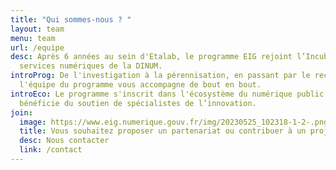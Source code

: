 ```yaml
---
title: "Qui sommes-nous ? "
layout: team
menu: team
url: /equipe
desc: Après 6 années au sein d'Etalab, le programme EIG rejoint l’Incubateur de
  services numériques de la DINUM.
introProg: De l'investigation à la pérennisation, en passant par le recrutement,
  l'équipe du programme vous accompagne de bout en bout.
introEco: Le programme s'inscrit dans l'écosystème du numérique public et
  bénéficie du soutien de spécialistes de l’innovation.
join:
  image: https://www.eig.numerique.gouv.fr/img/20230525_102318-1-2-.png
  title: Vous souhaitez proposer un partenariat ou contribuer à un projet ?
  desc: Nous contacter
  link: /contact
---
```

